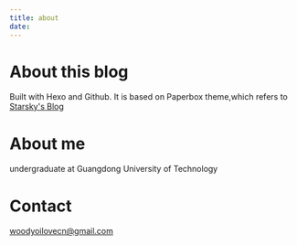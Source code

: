 ```yaml
---
title: about
date:
---
```




# About this blog

Built with Hexo and Github. It is based on Paperbox theme,which refers to [Starsky's Blog](http://www.sun11.me/)

# About me

undergraduate at Guangdong University of Technology

# Contact

woodyoilovecn@gmail.com



